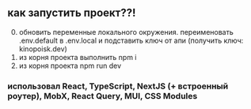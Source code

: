## как запустить проект??!

0. обновить переменные локального окружения. переименовать .env.default в .env.local и подставить ключ от апи (получить ключ: kinopoisk.dev)
1. из корня проекта выполнить npm i
2. из корня проекта npm run dev

### использовал React, TypeScript, NextJS (+ встроенный роутер), MobX, React Query, MUI, CSS Modules
